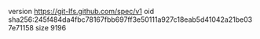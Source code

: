 version https://git-lfs.github.com/spec/v1
oid sha256:245f484da4fbc78167fbb697ff3e50111a927c18eab5d41042a21be037e71158
size 9196
